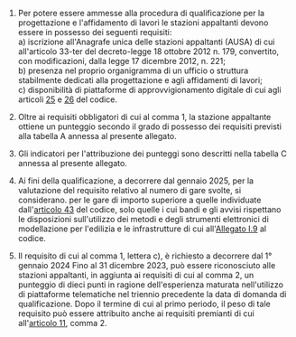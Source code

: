 1. Per potere essere ammesse alla procedura di qualificazione per la progettazione e l'affidamento di lavori le stazioni appaltanti devono essere in possesso dei seguenti requisiti:<br>a) iscrizione all'Anagrafe unica delle stazioni appaltanti (AUSA) di cui all'articolo 33-ter del decreto-legge 18 ottobre 2012 n. 179, convertito, con modificazioni, dalla legge 17 dicembre 2012, n. 221;<br>b) presenza nel proprio organigramma di un ufficio o struttura stabilmente dedicati alla progettazione e agli affidamenti di lavori;<br>c) disponibilità di piattaforme di approvvigionamento digitale di cui agli articoli [25](/index.html?article=articolo-25&version=1) e [26](/index.html?article=articolo-26&version=2) del codice.
2. Oltre ai requisiti obbligatori di cui al comma 1, la stazione appaltante ottiene un punteggio secondo il grado di possesso dei requisiti previsti alla tabella A annessa al presente allegato.
3. Gli indicatori per l'attribuzione dei punteggi sono descritti nella tabella C annessa al presente allegato.
4. Ai fini della qualificazione, a decorrere dal gennaio 2025, per la valutazione del requisito relativo al numero di gare svolte, si considerano. per le gare di importo superiore a quelle individuate dall'[articolo 43](/index.html?article=articolo-43&version=2) del codice, solo quelle i cui bandi e gli avvisi rispettano le disposizioni sull'utilizzo dei metodi e degli strumenti elettronici di modellazione per l'edilizia e le infrastrutture di cui all'[Allegato I.9](/index.html?section=attachment-1-9&version=1) al codice.

5. Il requisito di cui al comma 1, lettera c), è richiesto a decorrere dal 1° gennaio 2024
    Fino al 31 dicembre 2023, può essere riconosciuto alle stazioni appaltanti, in aggiunta ai requisiti di cui al comma 2, un punteggio di dieci punti in ragione dell'esperienza maturata nell'utilizzo di piattaforme telematiche nel triennio precedente la data di domanda di qualificazione. Dopo il termine di cui al primo periodo, il peso di tale requisito può essere attribuito anche ai requisiti premianti di cui all'[articolo 11](/index.html?article=allegato-2.4-articolo-11&version=2), comma 2.
